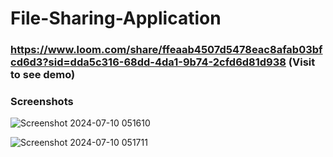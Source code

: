 # File-Sharing-Application

###  https://www.loom.com/share/ffeaab4507d5478eac8afab03bfcd6d3?sid=dda5c316-68dd-4da1-9b74-2cfd6d81d938 (Visit to see demo)

### Screenshots 


![Screenshot 2024-07-10 051610](https://github.com/pragyasingh-29/File-Sharing-Application/assets/129204388/669ab018-805c-44a6-b5a3-18d83ef537dd)



![Screenshot 2024-07-10 051711](https://github.com/pragyasingh-29/File-Sharing-Application/assets/129204388/528adbe7-a06e-411e-89b8-9322a8c148f5)
